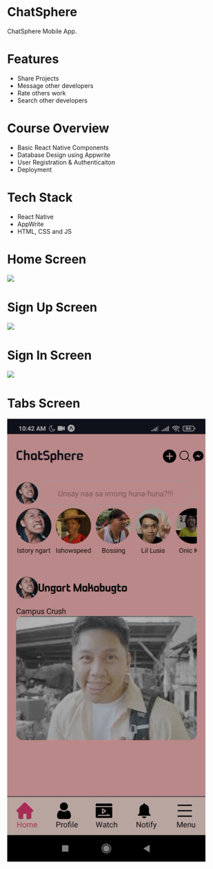 # ChatSphere
ChatSphere Mobile App.

# Features
* Share Projects
* Message other developers
* Rate others work
* Search other developers

# Course Overview
* Basic React Native Components
* Database Design using Appwrite
* User Registration & Authenticaiton
* Deployment

# Tech Stack
* React Native
* AppWrite
* HTML, CSS and JS

# Home Screen
<img src= '../assets/images/onboarding.png'>  

# Sign Up Screen
<img src='../assets/images/signin.png'>  

# Sign In Screen
<img src='../assets/images/signup.png'>  

# Tabs Screen
<img src="assets/images/screenshot/tabs.png">  

